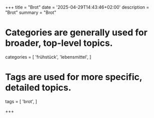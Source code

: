 +++
title = "Brot"
date = '2025-04-29T14:43:46+02:00'
description = "Brot"
summary = "Brot"
# Categories are generally used for broader, top-level topics.
categories = [
 'frühstück',
 'lebensmittel',
]
# Tags are used for more specific, detailed topics.
tags = [
 'brot',
]

+++
